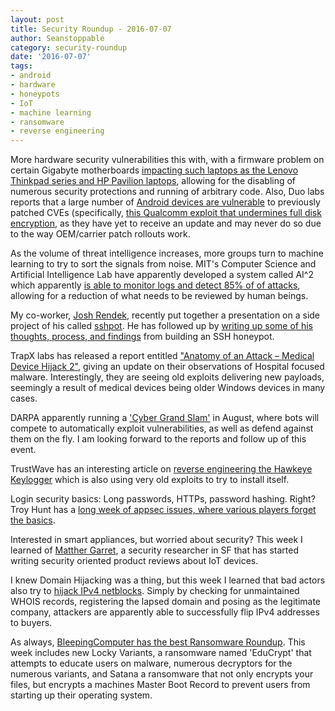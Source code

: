 ```yaml
---
layout: post
title: Security Roundup - 2016-07-07
author: Seanstoppable
category: security-roundup
date: '2016-07-07'
tags:
- android
- hardware
- honeypots
- IoT
- machine learning
- ransomware
- reverse engineering
---
```


More hardware security vulnerabilities this with, with a firmware problem on 
certain Gigabyte motherboards [impacting such laptops as the Lenovo Thinkpad 
series and HP Pavilion laptops](https://threatpost.com/scope-of-thinkpwn-uefi-zero-day-expands/119027/), 
allowing for the disabling of numerous security protections and running of 
arbitrary code. Also, Duo labs reports that a large number of [Android devices 
are vulnerable](https://duo.com/blog/thirty-percent-of-android-devices-susceptible-to-24-critical-vulnerabilities) 
to previously patched CVEs (specifically, [this Qualcomm exploit that undermines 
full disk encryption](https://bits-please.blogspot.com/2016/06/extracting-qualcomms-keymaster-keys.html), 
as they have yet to receive an update and may never do so due to the way 
OEM/carrier patch rollouts work.

As the volume of threat intelligence increases, more groups turn to machine 
learning to try to sort the signals from noise. MIT's Computer Science and 
Artificial Intelligence Lab have apparently developed a system called AI^2 which 
apparently [is able to monitor logs and detect 85% of of 
attacks](https://techcrunch.com/2016/07/01/exploiting-machine-learning-in-cybersecurity/), 
allowing for a reduction of what needs to be reviewed by human beings.

My co-worker, [Josh Rendek](https://github.com/joshrendek), recently put 
together a presentation on a side project of his called 
[sshpot](https://sshpot.com). He has followed up by [writing up some of his 
thoughts, process, and findings](https://joshrendek.com/2016/06/building-honeypots-and-analyzing-linux-malware/) 
from building an SSH honeypot.

TrapX labs has released a report entitled ["Anatomy of an Attack – Medical 
Device Hijack 2"](http://trapx.com/trapx-labs-discovers-new-medical-hijack-attacks-targeting-hospital-devices-2/), 
giving an update on their observations of Hospital focused malware. 
Interestingly, they are seeing old exploits delivering new payloads, seemingly a 
result of medical devices being older Windows devices in many cases.

DARPA apparently running a ['Cyber Grand Slam'](http://www.wired.com/2016/07/__trashed-19/) 
in August, where bots will compete to automatically exploit vulnerabilities, as 
well as defend against them on the fly. I am looking forward to the reports and 
follow up of this event.

TrustWave has an interesting article on [reverse engineering the Hawkeye 
Keylogger](https://www.trustwave.com/Resources/SpiderLabs-Blog/How-I-Cracked-a-Keylogger-and-Ended-Up-in-Someone-s-Inbox/) 
which is also using very old exploits to try to install itself.

Login security basics: Long passwords, HTTPs, password hashing. Right? Troy Hunt 
has a [long week of appsec issues, where various players forget the basics](https://www.troyhunt.com/security-insanity-how-we-keep-failing-at-the-basics/).

Interested in smart appliances, but worried about security? This week I learned 
of [Matther Garret](https://www.amazon.com/gp/pdp/profile/A2GFJ3D17SCEOX/ref=cm_cr_rdp_pdp), 
a security researcher in SF that has started writing security oriented product 
reviews about IoT devices.

I knew Domain Hijacking was a thing, but this week I learned that bad actors 
also try to [hijack IPv4 netblocks](https://www.schneier.com/blog/archives/2016/06/fraudsters_are_.html). 
Simply by checking for unmaintained WHOIS records, registering the lapsed domain 
and posing as the legitimate company, attackers are apparently able to 
successfully flip IPv4 addresses to buyers.

As always, [BleepingComputer has the best Ransomware 
Roundup](http://www.bleepingcomputer.com/news/security/the-week-in-ransomware-july-1-2016-bart-wildfire-locky-and-more/). 
This week includes new Locky Variants, a ransomware named 'EduCrypt' that 
attempts to educate users on malware, numerous decryptors for the numerous 
variants, and Satana a ransomware that not only encrypts your files, but 
encrypts a machines Master Boot Record to prevent users from starting up their 
operating system.
